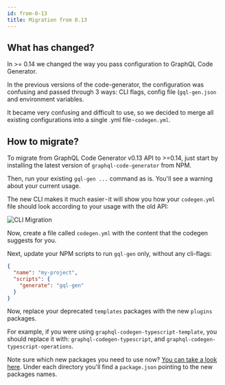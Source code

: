 ```yaml
---
id: from-0-13
title: Migration from 0.13
---
```


## What has changed?

In >= 0.14 we changed the way you pass configuration to GraphQL Code Generator.

In the previous versions of the code-generator, the configuration was confusing and passed through 3 ways: CLI flags, config file (`gql-gen.json` and environment variables.

It became very confusing and difficult to use, so we decided to merge all existing configurations into a single .yml file - `codegen.yml`.

## How to migrate?

To migrate from GraphQL Code Generator v0.13 API to >=0.14, just start by installing the latest version of `graphql-code-generator` from NPM.

Then, run your existing `gql-gen ...` command as is. You'll see a warning about your current usage.

The new CLI makes it much easier - it will show you how your `codegen.yml` file should look according to your usage with the old API:

![CLI Migration](/img/v13-migration-cli.gif)

Now, create a file called `codegen.yml` with the content that the codegen suggests for you.

Next, update your NPM scripts to run `gql-gen` only, without any cli-flags:

```json
{
  "name": "my-project",
  "scripts": {
    "generate": "gql-gen"
  }
}
```

Now, replace your deprecated `templates` packages with the new `plugins` packages.

For example, if you were using `graphql-codegen-typescript-template`, you should replace it with: `graphql-codegen-typescript`, and `graphql-codegen-typescript-operations`.

Note sure which new packages you need to use now? [You can take a look here](https://github.com/dotansimha/graphql-code-generator/tree/master/packages/old-templates). Under each directory you'll find a `package.json` pointing to the new packages names.
